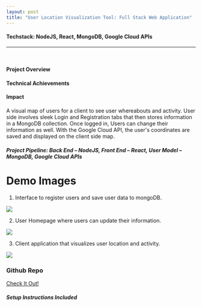 ```yaml
---
layout: post
title: "User Location Visualization Tool: Full Stack Web Application"
---
```

#### Techstack: NodeJS, React, MongoDB, Google Cloud APIs
---
<br>

#### Project Overview

#### Technical Achievements

#### Impact


####
A visual map of users for a client to see user whereabouts and activity. User side involves sleek Login and Registration tabs that then stores information in a MongoDB collection. Once logged in, Users can change their information as well. With the Google Cloud API, the user's coordinates are saved and displayed on the client side map.
##### Project Pipeline: Back End – NodeJS, Front End – React, User Model – MongoDB, Google Cloud APIs

# Demo Images
1. Interface to register users and save user data to mongoDB.

<img src="{{ site.url }}/assets/Files/UserLocationDemo/Register.png"/>

2. User Homepage where users can update their information.

<img src="{{ site.url }}/assets/Files/UserLocationDemo/Login.png"/>

3. Client application that visualizes user location and activity.

<img src="{{ site.url }}/assets/Files/UserLocationDemo/Visualization.png"/>


### Github Repo

[Check It Out!](https://github.com/athom031/UserRegLatLong)
##### Setup Instructions Included
